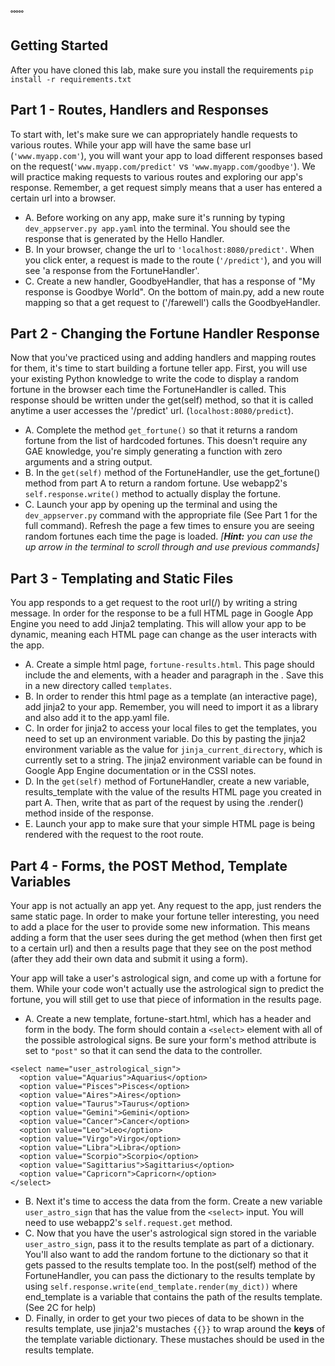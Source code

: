 ˚˚˚˚˚
## Getting Started
After you  have cloned this lab, make sure you install the requirements
`pip install -r requirements.txt`

## Part 1 - Routes, Handlers and Responses
To start with, let's make sure we can appropriately handle requests to various routes. While your app will have the same base url (`'www.myapp.com'`), you will want your app to load different responses based on the request(`'www.myapp.com/predict'` vs `'www.myapp.com/goodbye'`). We will practice making requests to various routes and exploring our app's response. Remember, a get request simply means that a user has entered a certain url into a browser.
* A. Before working on any app, make sure it's running by typing `dev_appserver.py app.yaml` into the terminal. You should see the response that is generated by the Hello Handler.
* B. In your browser, change the url to `'localhost:8080/predict'`. When you click enter, a request is made to the route (`'/predict'`), and you will see 'a response from the FortuneHandler'.
* C. Create a new handler, GoodbyeHandler, that has a response of "My response is Goodbye World". On the bottom of main.py, add a new route mapping so that a get request to ('/farewell') calls the GoodbyeHandler.


## Part 2 - Changing the Fortune Handler Response
Now that you've practiced using and adding handlers and mapping routes for them, it's time to start building a fortune teller app.  First, you will use your existing Python knowledge to write the code to  display a random fortune in the browser each time the FortuneHandler is called. This response should be written under the get(self) method, so that it is called anytime a user accesses the '/predict' url. (`localhost:8080/predict`).
* A. Complete the method `get_fortune()` so that it returns a random fortune from the list of hardcoded fortunes. This doesn't require any GAE knowledge, you're simply generating a function with zero arguments and a string output.
* B. In the `get(self)` method of the FortuneHandler, use the get_fortune() method from part A  to return a random fortune. Use webapp2's `self.response.write()` method to actually display the fortune.
* C. Launch your app by opening up the terminal and using the `dev_appserver.py` command with the appropriate file (See Part 1 for the full command). Refresh the page a few times to ensure you are seeing random fortunes each time the page is loaded. *[**Hint:** you can use the up arrow in the terminal to scroll through and use previous commands]*

## Part 3 - Templating and Static Files
You app responds to a get request to the root url(/) by writing a string message. In order for the response to be a full HTML page in Google App Engine you need to add Jinja2 templating. This will allow your app to be dynamic, meaning each HTML page can change as the user interacts with the app.
* A. Create a simple html page, `fortune-results.html`. This page should include the <head> and <body> elements, with a header and paragraph in the <body>. Save this in a new directory called `templates`.
* B. In order to render this html page as a template (an interactive page), add jinja2 to your app. Remember, you will need to import it as a library and also add it to the app.yaml file.
* C. In order for jinja2 to access your local files to get the templates, you need to set up an environment variable. Do this by pasting the jinja2 environment variable as the value for `jinja_current_directory`, which is currently set to a string. The jinja2 environment variable can be found in Google App Engine documentation or in the CSSI notes.
* D. In the `get(self)` method of FortuneHandler, create a new variable, results_template with the value of the results HTML page you created in part A. Then, write that as part of the request by using the .render() method inside of the response.
* E. Launch your app to make sure that your simple HTML page is being rendered with the request to the root route.

## Part 4 - Forms, the POST Method, Template Variables
Your app is not actually an app yet. Any request to the app, just renders the same static page. In order to make your fortune teller interesting, you need to add a place for the user to provide some new information. This means adding a form that the user sees during the get method (when then first get to a certain url) and then a results page that they see on the post method (after they add their own data and submit it using a form).

Your app will take a user's astrological sign, and come up with a fortune for them. While your code won't actually use the astrological sign to predict the fortune, you will still get to use that piece of information in the results page.

* A. Create a new template, fortune-start.html, which has a header and form in the body. The form should contain a `<select>` element with all of the possible astrological signs. Be sure your form's method attribute is set to ``"post"`` so that it can send the data to the controller.

```
<select name="user_astrological_sign">
  <option value="Aquarius">Aquarius</option>
  <option value="Pisces">Pisces</option>
  <option value="Aires">Aires</option>
  <option value="Taurus">Taurus</option>
  <option value="Gemini">Gemini</option>
  <option value="Cancer">Cancer</option>
  <option value="Leo">Leo</option>
  <option value="Virgo">Virgo</option>
  <option value="Libra">Libra</option>
  <option value="Scorpio">Scorpio</option>
  <option value="Sagittarius">Sagittarius</option>
  <option value="Capricorn">Capricorn</option>
</select>
```
* B. Next it's time to access the data from the form. Create a new variable `user_astro_sign` that has the value from the `<select>` input. You will need to use webapp2's `self.request.get` method.
* C. Now that you have the user's astrological sign stored in the variable `user_astro_sign`, pass it to the results template as part of a dictionary. You'll also want to add the random fortune to the dictionary so that it gets passed to the results template too. In the post(self) method of the FortuneHandler, you can pass the dictionary to the results template by using `self.response.write(end_template.render(my_dict))` where end_template is a variable that contains the path of the results template. (See 2C for help)
* D. Finally, in order to get your two pieces of data to be shown in the results template, use jinja2's mustaches `{{}}` to wrap around the **keys** of the template variable dictionary. These mustaches should be used in the results template.
